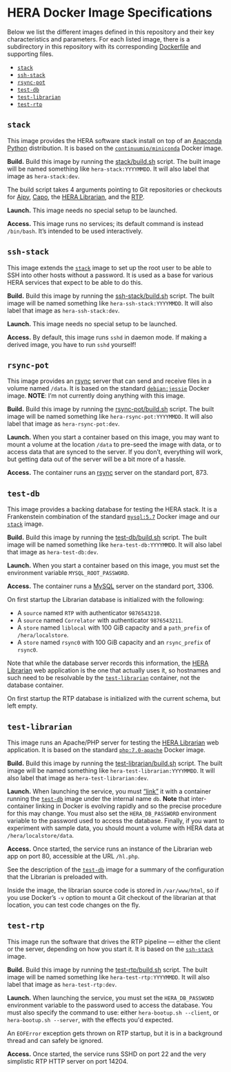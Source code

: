 <!-- To HTML-ify this file locally, use `grip --wide` on it. -->

HERA Docker Image Specifications
================================

Below we list the different images defined in this repository and their key
characteristics and parameters. For each listed image, there is a subdirectory
in this repository with its corresponding
[Dockerfile](https://docs.docker.com/engine/reference/builder/) and supporting
files.

* [`stack`]
* [`ssh-stack`]
* [`rsync-pot`]
* [`test-db`]
* [`test-librarian`]
* [`test-rtp`]

<!-- this awkward setup lets us hyperlink image descriptions more easily -->
[`stack`]: #stack
[`ssh-stack`]: #ssh-stack
[`rsync-pot`]: #rsync-pot
[`test-db`]: #test-db
[`test-librarian`]: #test-librarian
[`test-rtp`]: #test-rtp


`stack`
-------

This image provides the HERA software stack install on top of an
[Anaconda Python] distribution. It is based on the
[`continuumio/miniconda`](https://hub.docker.com/r/continuumio/miniconda/)
Docker image.

[Anaconda Python]: http://docs.continuum.io/anaconda/index

**Build.** Build this image by running the [stack/build.sh](stack/build.sh)
script. The built image will be named something like `hera-stack:YYYYMMDD`. It
will also label that image as `hera-stack:dev`.

The build script takes 4 arguments pointing to Git repositories or checkouts
for [Aipy], [Capo], the [HERA Librarian], and the [RTP].

[Aipy]: https://github.com/AaronParsons/aipy
[Capo]: https://github.com/dannyjacobs/capo/
[HERA Librarian]: http://herawiki.berkeley.edu/doku.php/librarian
[RTP]: https://github.com/jonr667/still_workflow

**Launch.** This image needs no special setup to be launched.

**Access.** This image runs no services; its default command is instead
`/bin/bash`. It’s intended to be used interactively.


`ssh-stack`
-----------

This image extends the [`stack`] image to set up the root user to be able to
SSH into other hosts without a password. It is used as a base for various HERA
services that expect to be able to do this.

**Build.** Build this image by running the
[ssh-stack/build.sh](ssh-stack/build.sh) script. The built image will be named
something like `hera-ssh-stack:YYYYMMDD`. It will also label that image as
`hera-ssh-stack:dev`.

**Launch.** This image needs no special setup to be launched.

**Access.** By default, this image runs `sshd` in daemon mode. If making a
derived image, you have to run `sshd` yourself!


`rsync-pot`
-------------------

This image provides an [rsync] server that can send and receive files in a
volume named `/data`. It is based on the standard
[`debian:jessie`](https://hub.docker.com/_/debian/) Docker image. **NOTE**:
I’m not currently doing anything with this image.

[rsync]: https://rsync.samba.org/

**Build.** Build this image by running the
[rsync-pot/build.sh](rsync-pot/build.sh) script. The built image will be named
something like `hera-rsync-pot:YYYYMMDD`. It will also label that image as
`hera-rsync-pot:dev`.

**Launch.** When you start a container based on this image, you may want to
mount a volume at the location `/data` to pre-seed the image with data, or to
access data that are synced to the server. If you don’t, everything will work,
but getting data out of the server will be a bit more of a hassle.

**Access.** The container runs an [rsync] server on the standard port, 873.


`test-db`
-------------------

This image provides a backing database for testing the HERA stack. It is a
Frankenstein combination of the standard
[`mysql:5.7`](https://hub.docker.com/_/mysql/) Docker image and our [`stack`]
image.

**Build.** Build this image by running the
[test-db/build.sh](test-db/build.sh) script. The built image will be named
something like `hera-test-db:YYYYMMDD`. It will also label that image as
`hera-test-db:dev`.

**Launch.** When you start a container based on this image, you must set the
environment variable `MYSQL_ROOT_PASSWORD`.

**Access.** The container runs a [MySQL](https://www.mysql.com/) server on the
standard port, 3306.

On first startup the Librarian database is initialized with the following:

* A `source` named `RTP` with authenticator `9876543210`.
* A `source` named `Correlator` with authenticator `9876543211`.
* A `store` named `liblocal` with 100 GiB capacity and a `path_prefix` of
  `/hera/localstore`.
* A `store` named `rsync0` with 100 GiB capacity and an `rsync_prefix` of
  `rsync0`.

Note that while the database server records this information, the
[HERA Librarian] web application is the one that actually uses it, so
hostnames and such need to be resolvable by the [`test-librarian`] container,
not the database container.

On first startup the RTP database is initialized with the current schema, but
left empty.


`test-librarian`
----------------

This image runs an Apache/PHP server for testing the [HERA Librarian] web
application. It is based on the standard
[`php:7.0-apache`](https://hub.docker.com/_/php/) Docker image.

**Build.** Build this image by running the
[test-librarian/build.sh](test-librarian/build.sh) script. The built image
will be named something like `hera-test-librarian:YYYYMMDD`. It will also
label that image as `hera-test-librarian:dev`.

**Launch.** When launching the service, you must
[“link”](https://docs.docker.com/v1.8/userguide/dockerlinks/) it with a
container running the [`test-db`] image under the internal name `db`. **Note**
that inter-container linking in Docker is evolving rapidly and so the precise
procedure for this may change. You must also set the `HERA_DB_PASSWORD`
environment variable to the password used to access the database. Finally, if
you want to experiment with sample data, you should mount a volume with HERA
data at `/hera/localstore/data`.

**Access.** Once started, the service runs an instance of the Librarian web
app on port 80, accessible at the URL `/hl.php`.

See the description of the [`test-db`] image for a summary of the
configuration that the Librarian is preloaded with.

Inside the image, the librarian source code is stored in `/var/www/html`, so
if you use Docker’s `-v` option to mount a Git checkout of the librarian at
that location, you can test code changes on the fly.


`test-rtp`
----------------

This image run the software that drives the RTP pipeline — either the client
or the server, depending on how you start it. It is based on the [`ssh-stack`]
image.

**Build.** Build this image by running the
[test-rtp/build.sh](test-rtp/build.sh) script. The built image will be named
something like `hera-test-rtp:YYYYMMDD`. It will also label that image as
`hera-test-rtp:dev`.

**Launch.** When launching the service, you must set the `HERA_DB_PASSWORD`
environment variable to the password used to access the database. You must
also specify the command to use: either `hera-bootup.sh --client`, or
`hera-bootup.sh --server`, with the effects you'd expected.

An `EOFError` exception gets thrown on RTP startup, but it is in a background
thread and can safely be ignored.

**Access.** Once started, the service runs SSHD on port 22 and the very
simplistic RTP HTTP server on port 14204.
